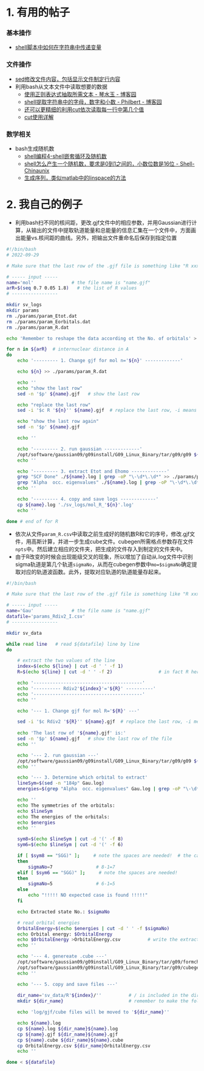 # 1. 有用的帖子

### 基本操作

- [shell脚本中如何在字符串中传递变量](https://blog.csdn.net/u010339879/article/details/100066362)

### 文件操作

- [sed修改文件内容，包括显示文件制定行内容](https://blog.csdn.net/weixin_43145427/article/details/123818952)
- 利用bash从文本文件中读取想要的数据
  - [使用正则表达式抽取所需文本 - 琴水玉 - 博客园](https://www.cnblogs.com/lovesqcc/p/12443108.html)
  - [shell提取字符串中的字母，数字和小数 - Philbert - 博客园](https://www.cnblogs.com/liangxuran/p/14578866.html)
  - [还可以更精细的利用cut依次读取每一行中第几个值](https://jamesgosling.blog.csdn.net/article/details/124703381?spm=1001.2101.3001.6661.1&utm_medium=distribute.pc_relevant_t0.none-task-blog-2%7Edefault%7ECTRLIST%7ERate-1-124703381-blog-103009117.pc_relevant_multi_platform_whitelistv3&depth_1-utm_source=distribute.pc_relevant_t0.none-task-blog-2%7Edefault%7ECTRLIST%7ERate-1-124703381-blog-103009117.pc_relevant_multi_platform_whitelistv3&utm_relevant_index=1)
  - [cut使用详解](https://blog.csdn.net/Zheng__Huang/article/details/108015558#:~:text=cut%E5%91%BD%E4%BB%A4%E6%98%AFBa,%E4%BB%B6%E6%88%AA%E5%8F%96%E5%87%BA%E5%85%B6%E4%B8%AD%E5%87%A0%E5%88%97)

### 数学相关

- bash生成随机数
  - [shell编程4-shell嵌套循环及随机数](https://blog.csdn.net/llllyh812/article/details/126798770)
  - [shell怎么产生一个随机数，要求是0到1之间的，小数位数是16位 - Shell-Chinaunix](http://bbs.chinaunix.net/thread-4176958-1-1.html)
  - [生成序列，类似matlab中的linspace的方法](https://blog.csdn.net/Golden_Chen/article/details/115375482) 


#     

# 2. 我自己的例子

- 利用bash扫不同的核间距，更改.gjf文件中的相应参数，并用Gaussian进行计算，从输出的文件中提取轨道能量和总能量的信息汇集在一个文件中，方面画出能量vs.核间距的曲线。另外，把输出文件重命名后保存到指定位置

```bash
#!/bin/bash
# 2022-09-29

# Make sure that the last row of the .gjf file is something like "R xxx"

# ----- input -----
name='mol'              # the file name is "name.gjf"
arR=$(seq 0.7 0.05 1.8)   # the list of R values
# -----------------

mkdir sv_logs
mkdir params
rm ./params/param_Etot.dat
rm ./params/param_Eorbitals.dat
rm ./params/param_R.dat

echo 'Remember to reshape the data according ot the No. of orbitals' > ./params/param_Eorbitals.dat

for n in ${arR}  # internuclear distance in A
do
    echo '--------- 1. Change gjf for mol n='${n}' -------------'

    echo ${n} >> ./params/param_R.dat

    echo ''
    echo "show the last row"
    sed -n '$p' ${name}.gjf   # show the last row

    echo "replace the last row"
    sed -i '$c R '${n}'' ${name}.gjf  # replace the last row, -i means directly work on the file

    echo "show the last row again"
    sed -n '$p' ${name}.gjf

    echo ''

    echo '--------- 2. run gaussian -------------'
    /opt/software/gaussian09/g09install/G09_Linux_Binary/tar/g09/g09 ${name}.gjf
    echo ''

    echo '--------- 3. extract Etot and Ehomo -------------'
    grep "SCF Done" ./${name}.log | grep -oP "\-\d*\.\d*" >> ./params/param_Etot.dat # -o 只显示匹配部分, 有了-P这里更高级的表达式才有用
    grep "Alpha  occ. eigenvalues" ./${name}.log | grep -oP "\-\d*\.\d*" >> ./params/param_Eorbitals.dat # -o 只显示匹配部分, 有了-P这里更高级的表达式才有用
    echo ''

    echo '--------- 4. copy and save logs -------------'
    cp ${name}.log './sv_logs/mol_R_'${n}'.log'
    echo ''

done # end of for R
```

- 依次从文件`param_R.csv`中读取之前生成好的随机数R和它的序号，修改.gjf文件，用高斯计算，并进一步生成cube文件。cubegen所需格点参数存在文件`npts`中。然后建立相应的文件夹，把生成的文件存入到制定的文件夹中。
- 由于R改变的时候会出现能级交叉的现象，所以增加了自动从.log文件中识别sigma轨道是第几个轨道`sigmaNo`，从而在cubegen参数中`mo=$sigmaNo`确定提取对应的轨道波函数。此外，提取对应轨道的轨道能量存起来。

```bash
#!/bin/bash

# Make sure that the last row of the .gjf file is something like "R xxx"

# ----- input -----
name='Gau'              # the file name is "name.gjf"
datafile='params_Rdiv2_I.csv'
# -----------------

mkdir sv_data

while read line   # read ${datafile} line by line
do

    # extract the two values of the line
    index=$(echo ${line} | cut -d ' ' -f 1) 
    R=$(echo ${line} | cut -d ' ' -f 2)                 # in fact R here is half R

    echo '----------------------------------------'
    echo '---------- Rdiv2'${index}'='${R}' ----------'
    echo '----------------------------------------'
    echo ''

    echo '--- 1. Change gjf for mol R='${R}' ---'

    sed -i '$c Rdiv2 '${R}'' ${name}.gjf  # replace the last row, -i means directly work on the file
    
    echo 'The last row of '${name}.gjf' is:'
    sed -n '$p' ${name}.gjf   # show the last row of the file
    echo ''

    echo '--- 2. run gaussian ---'
    /opt/software/gaussian09/g09install/G09_Linux_Binary/tar/g09/g09 ${name}.gjf
    echo ''

    echo '--- 3. Determine which orbital to extract'
    lineSym=$(sed -n "184p" Gau.log)                                             # read orbital symmetries
    energies=$(grep "Alpha  occ. eigenvalues" Gau.log | grep -oP "\-\d*\.\d*")   # read orbital energies

    echo ''
    echo The symmetries of the orbitals:
    echo $lineSym
    echo The energies of the orbitals:
    echo $energies
    echo ''

    sym8=$(echo $lineSym | cut -d '(' -f 8)
    sym6=$(echo $lineSym | cut -d '(' -f 6)

    if [ $sym8 == "SGG)" ];     # note the spaces are needed!  # the case for "... (PIU) (PIU) (SGG)"
    then 
        sigmaNo=7                # 8-1=7
    elif [ $sym6 == "SGG)" ];     # note the spaces are needed!
    then
        sigmaNo=5                # 6-1=5
    else
        echo "!!!!! NO expected case is found !!!!!"
    fi

    echo Extracted state No.: $sigmaNo

    # read orbital energies
    OrbitalEnergy=$(echo $energies | cut -d ' ' -f $sigmaNo)
    echo Orbital energy: $OrbitalEnergy
    echo $OrbitalEnergy >OrbitalEnergy.csv          # write the extracted energy to the file "OrbitalEnergy.csv"
    echo ''  

    echo '--- 4. genereate .cube ---'
    /opt/software/gaussian09/g09install/G09_Linux_Binary/tar/g09/formchk Gau.chk
    /opt/software/gaussian09/g09install/G09_Linux_Binary/tar/g09/cubegen 0 mo=$sigmaNo Gau.fchk Gau.cube -1 h < npts
    echo ''

    echo '--- 5. copy and save files ---'
    
    dir_name='sv_data/R'${index}/''          # / is included in the dir_name
    mkdir ${dir_name}                        # remember to make the folder first

    echo 'log/gjf/cube files will be moved to '${dir_name}''

    echo ${name}.log
    cp ${name}.log ${dir_name}${name}.log
    cp ${name}.gjf ${dir_name}${name}.gjf
    cp ${name}.cube ${dir_name}${name}.cube
    cp OrbitalEnergy.csv ${dir_name}OrbitalEnergy.csv
    echo ''

done < ${datafile}

```
